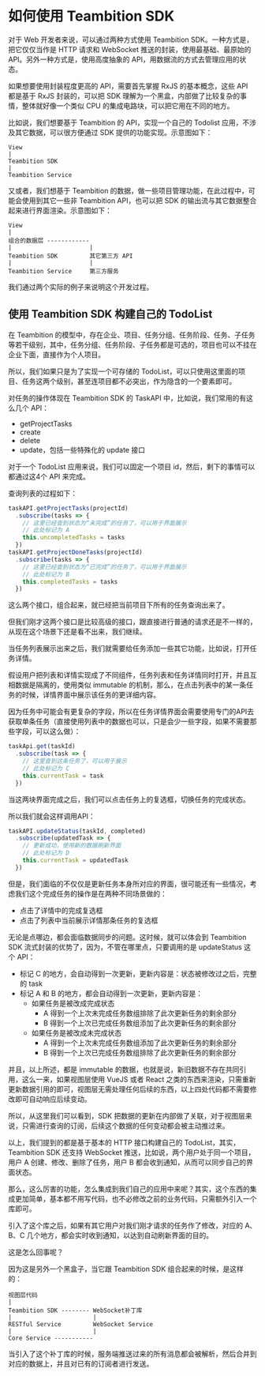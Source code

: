 # 如何使用 Teambition SDK

对于 Web 开发者来说，可以通过两种方式使用 Teambition SDK。一种方式是，把它仅仅当作是 HTTP 请求和 WebSocket 推送的封装，使用最基础、最原始的 API。另外一种方式是，使用高度抽象的 API，用数据流的方式去管理应用的状态。

如果想要使用封装程度更高的 API，需要首先掌握 RxJS 的基本概念，这些 API 都是基于 RxJS 封装的，可以把 SDK 理解为一个黑盒，内部做了比较复杂的事情，整体就好像一个类似 CPU 的集成电路块，可以把它用在不同的地方。

比如说，我们想要基于 Teambition 的 API，实现一个自己的 Todolist 应用，不涉及其它数据，可以很方便通过 SDK 提供的功能实现。示意图如下：

```
View
|
Teambition SDK
|
Teambition Service
```

又或者，我们想基于 Teambition 的数据，做一些项目管理功能，在此过程中，可能会使用到其它一些非 Teambition API，也可以把 SDK 的输出流与其它数据整合起来进行界面渲染。示意图如下：

```
View
|
组合的数据层 ------------
|                      |
Teambition SDK         其它第三方 API
|                      |
Teambition Service     第三方服务
```

我们通过两个实际的例子来说明这个开发过程。

## 使用 Teambition SDK 构建自己的 TodoList

在 Teambition 的模型中，存在企业、项目、任务分组、任务阶段、任务、子任务等若干级别，其中，任务分组、任务阶段、子任务都是可选的，项目也可以不挂在企业下面，直接作为个人项目。

所以，我们如果只是为了实现一个可存储的 TodoList，可以只使用这里面的项目、任务这两个级别，甚至连项目都不必突出，作为隐含的一个要素即可。

对任务的操作体现在 Teambition SDK 的 TaskAPI 中，比如说，我们常用的有这么几个 API：

- getProjectTasks
- create
- delete
- update，包括一些特殊化的 update 接口

对于一个 TodoList 应用来说，我们可以固定一个项目 id，然后，剩下的事情可以都通过这4个 API 来完成。

查询列表的过程如下：

```TypeScript
taskAPI.getProjectTasks(projectId)
  .subscribe(tasks => {
    // 这里已经查到状态为“未完成”的任务了，可以用于界面展示
    // 此处标记为 A
    this.uncompletedTasks = tasks
  })
taskAPI.getProjectDoneTasks(projectId)
  .subscribe(tasks => {
    // 这里已经查到状态为“已完成”的任务了，可以用于界面展示
    // 此处标记为 B
    this.completedTasks = tasks
  })
```

这么两个接口，组合起来，就已经把当前项目下所有的任务查询出来了。

但我们刚才这两个接口是比较高级的接口，跟直接进行普通的请求还是不一样的，从现在这个场景下还是看不出来，我们继续。

当任务列表展示出来之后，我们就需要给任务添加一些其它功能，比如说，打开任务详情。

假设用户把列表和详情实现成了不同组件，任务列表和任务详情同时打开，并且互相数据是隔离的，使用类似 immutable 的机制，那么，在点击列表中的某一条任务的时候，详情界面中展示该任务的更详细内容。

因为任务中可能会有更复杂的字段，所以在任务详情界面会需要使用专门的API去获取单条任务（直接使用列表中的数据也可以，只是会少一些字段，如果不需要那些字段，可以这么做）：

```TypeScript
taskApi.get(taskId)
  .subscribe(task => {
    // 这里查到这条任务了，可以用于展示
    // 此处标记为 C
    this.currentTask = task
  })
```

当这两块界面完成之后，我们可以点击任务上的复选框，切换任务的完成状态。

所以我们就会这样调用API：

```TypeScript
taskAPI.updateStatus(taskId, completed)
  .subscribe(updatedTask => {
    // 更新成功，使用新的数据刷新界面
    // 此处标记为 D
    this.currentTask = updatedTask
  })
```

但是，我们面临的不仅仅是更新任务本身所对应的界面，很可能还有一些情况，考虑我们这个完成任务的操作是在两种不同场景做的：

- 点击了详情中的完成复选框
- 点击了列表中当前展示详情那条任务的复选框

无论是点哪边，都会面临数据同步的问题。这时候，就可以体会到 Teambition SDK 流式封装的优势了，因为，不管在哪里点，只要调用的是 updateStatus 这个 API：

- 标记 C 的地方，会自动得到一次更新，更新内容是：状态被修改过之后，完整的 task
- 标记 A 和 B 的地方，都会自动得到一次更新，更新内容是：
  - 如果任务是被改成完成状态
    - A 得到一个上次未完成任务数组排除了此次更新任务的剩余部分
    - B 得到一个上次已完成任务数组添加了此次更新任务的剩余部分
  - 如果任务是被改成未完成状态
    - A 得到一个上次未完成任务数组添加了此次更新任务的剩余部分
    - B 得到一个上次已完成任务数组排除了此次更新任务的剩余部分

并且，以上所述，都是 immutable 的数据，也就是说，新旧数据不存在共同引用，这么一来，如果视图层使用 VueJS 或者 React 之类的东西来渲染，只需重新更新数据引用的即可，视图层无需处理任何后续的东西，以上四处代码都不需要修改即可自动响应后续变动。

所以，从这里我们可以看到，SDK 把数据的更新在内部做了关联，对于视图层来说，只需进行查询的订阅，后续这个数据的任何变动都会被主动推过来。

以上，我们提到的都是基于基本的 HTTP 接口构建自己的 TodoList，其实，Teambition SDK 还支持 WebSocket 推送，比如说，两个用户处于同一个项目，用户 A 创建、修改、删除了任务，用户 B 都会收到通知，从而可以同步自己的界面状态。

那么，这么厉害的功能，怎么集成到我们自己的应用中来呢？其实，这个东西的集成更加简单，基本都不用写代码，也不必修改之前的业务代码，只需额外引入一个库即可。

引入了这个库之后，如果有其它用户对我们刚才请求的任务作了修改，对应的 A、B、C 几个地方，都会实时收到通知，以达到自动刷新界面的目的。

这是怎么回事呢？

因为这是另外一个黑盒子，当它跟 Teambition SDK 组合起来的时候，是这样的：

```
视图层代码
|
Teambition SDK -------- WebSocket补丁库
|                       |
RESTful Service         WebSocket Service
|                       |
Core Service -----------
```

当引入了这个补丁库的时候，服务端推送过来的所有消息都会被解析，然后合并到对应的数据上，并且对已有的订阅者进行发送。
